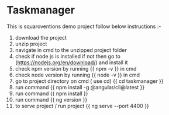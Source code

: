 # Taskmanager

This is squaroventions demo project follow below instructions :-

1. download the project
2. unzip project 
3. navigate in cmd to the unzipped project folder 
4. check if node js is installed if not then go to (https://nodejs.org/en/download/) and install it
5. check npm version by running {{  npm -v }} in cmd
6. check node version by running {{ node -v }} in cmd
7. go to project directory on cmd ( use cd) {{ cd taskmanager }}
8. run command {{ npm install -g @angular/cli@latest }}
9. run command {{ npm install }}
10. run command {{ ng version }}
11. to serve project / run project {{ ng serve --port 4400 }}
